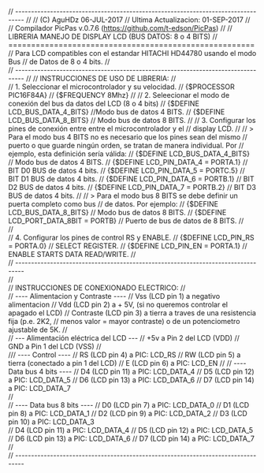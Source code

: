 // ---------------------------------------------------------------------------------
//
//  (C) AguHDz 06-JUL-2017
//  Ultima Actualizacion: 01-SEP-2017
//
//  Compilador PicPas v.0.7.6 (https://github.com/t-edson/PicPas)
//
//  LIBRERIA MANEJO DE DISPLAY LCD (BUS DATOS: 8 o 4 BITS)
//  ======================================================
//  Para LCD compatibles con el estandar HITACHI HD44780 usando el modo Bus 
//  de Datos de 8 o 4 bits.
//  
// ---------------------------------------------------------------------------------
//
//  INSTRUCCIONES DE USO DE LIBRERIA:
//   
//   1. Seleccionar el microcontrolador y su velocidad.
//      {$PROCESSOR PIC16F84A}
//      {$FREQUENCY 8Mhz}
//
//   2. Seleecionar el modo de conexión del bus da datos del LCD (8 o 4 bits)
//      {$DEFINE LCD_BUS_DATA_4_BITS} //Modo bus de datos 4 BITS.
//      {$DEFINE LCD_BUS_DATA_8_BITS} // Modo bus de datos 8 BITS.
//
//   3. Configurar los pines de conexión entre entre el microcontrolador y el
//      display LCD.
//
//      > Para el modo bus 4 BITS no es necesario que los pines sean del mismo
//        puerto o que guarde ningún orden, se tratan de manera individual. Por
//        ejemplo, esta definición sería válida:
//        {$DEFINE LCD_BUS_DATA_4_BITS}       // Modo bus de datos 4 BITS.
//        {$DEFINE LCD_PIN_DATA_4 = PORTA.1}  // BIT D0 BUS de datos 4 bits.
//        {$DEFINE LCD_PIN_DATA_5 = PORTC.5}  // BIT D1 BUS de datos 4 bits.
//        {$DEFINE LCD_PIN_DATA_6 = PORTB.1}  // BIT D2 BUS de datos 4 bits.
//        {$DEFINE LCD_PIN_DATA_7 = PORTB.2}  // BIT D3 BUS de datos 4 bits.
//
//      > Para el modo bus 8 BITS se debe definir un puerta completo como bus
//        de datos. Por ejemplo:
//        {$DEFINE LCD_BUS_DATA_8_BITS}         // Modo bus de datos 8 BITS.
//        {$DEFINE LCD_PORT_DATA_8BIT = PORTB}  // Puerto de bus de datos de 8 BITS. 
//      
//      
//   4. Configurar los pines de control RS y ENABLE.
//      {$DEFINE LCD_PIN_RS     = PORTA.0}  // SELECT REGISTER.
//      {$DEFINE LCD_PIN_EN     = PORTA.1}  // ENABLE STARTS DATA READ/WRITE.
//   
// ---------------------------------------------------------------------------------   
//  
//  INSTRUCCIONES DE CONEXIONADO ELECTRICO:
//  
//    ---- Alimentacion y Contraste ----
//   Vss  (LCD pin 1) a negativo alimentacion
//   Vdd  (LCD pin 2) a + 5V, (si no queremos controlar el apagado el LCD)
//   Contraste (LCD pin 3) a tierra a traves de una resistencia fija (p.e. 2K2,
//   menos valor = mayor contraste) o de un potenciometro ajustable de 5K.
//   
//   --- Alimentación eléctrica del LCD ---
//     +5v a Pin 2 del LCD (VDD)
//     GND a Pin 1 del LCD (VSS)
//   
///  ---- Control ----
//     RS (LCD pin 4) a PIC: LCD_RS
//     RW (LCD pin 5) a tierra (conectado a pin 1 del LCD)
//     E  (LCD pin 6) a PIC: LCD_EN
//
//   ---- Data bus 4 bits ----
//     D4 (LCD pin 11) a PIC: LCD_DATA_4
//     D5 (LCD pin 12) a PIC: LCD_DATA_5
//     D6 (LCD pin 13) a PIC: LCD_DATA_6
//     D7 (LCD pin 14) a PIC: LCD_DATA_7  
//   
//   ---- Data bus 8 bits ----
//     D0 (LCD pin  7) a PIC: LCD_DATA_0
//     D1 (LCD pin  8) a PIC: LCD_DATA_1
//     D2 (LCD pin  9) a PIC: LCD_DATA_2
//     D3 (LCD pin 10) a PIC: LCD_DATA_3  
//     D4 (LCD pin 11) a PIC: LCD_DATA_4
//     D5 (LCD pin 12) a PIC: LCD_DATA_5
//     D6 (LCD pin 13) a PIC: LCD_DATA_6
//     D7 (LCD pin 14) a PIC: LCD_DATA_7  
//  
// ---------------------------------------------------------------------------------
